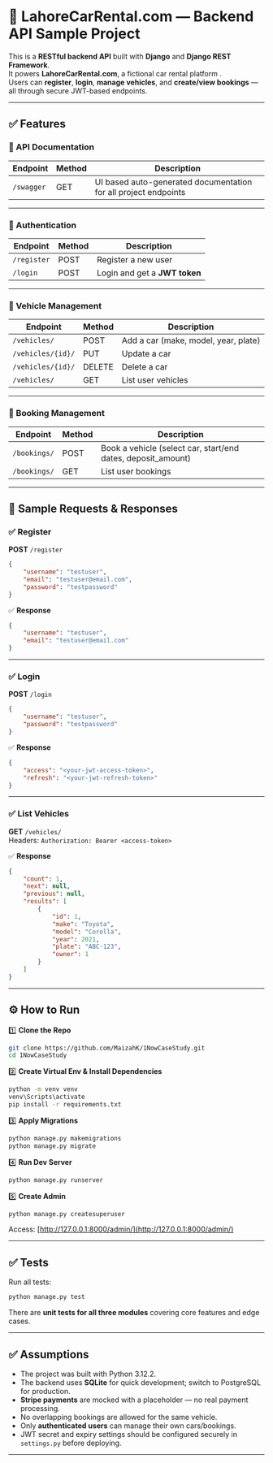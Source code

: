 # 🚗 LahoreCarRental.com — Backend API Sample Project

This is a **RESTful backend API** built with **Django** and **Django REST Framework**.  
It powers **LahoreCarRental.com**, a fictional car rental platform .  
Users can **register**, **login**, **manage vehicles**, and **create/view bookings** — all through secure JWT-based endpoints.

---

## ✅ Features

### 📝 API Documentation

| Endpoint   | Method | Description                                                     |
| ---------- | ------ | --------------------------------------------------------------- |
| `/swagger` | GET    | UI based auto-generated documentation for all project endpoints |

---

### 📌 Authentication

| Endpoint    | Method | Description                   |
| ----------- | ------ | ----------------------------- |
| `/register` | POST   | Register a new user           |
| `/login`    | POST   | Login and get a **JWT token** |

---

### 🚙 Vehicle Management

| Endpoint          | Method | Description                          |
| ----------------- | ------ | ------------------------------------ |
| `/vehicles/`      | POST   | Add a car (make, model, year, plate) |
| `/vehicles/{id}/` | PUT    | Update a car                         |
| `/vehicles/{id}/` | DELETE | Delete a car                         |
| `/vehicles/`      | GET    | List user vehicles                   |

---

### 📅 Booking Management

| Endpoint     | Method | Description                                                  |
| ------------ | ------ | ------------------------------------------------------------ |
| `/bookings/` | POST   | Book a vehicle (select car, start/end dates, deposit_amount) |
| `/bookings/` | GET    | List user bookings                                           |

---

## 📂 Sample Requests & Responses

### ✅ Register

**POST** `/register`

```json
{
	"username": "testuser",
	"email": "testuser@email.com",
	"password": "testpassword"
}
```

✅ **Response**

```json
{
	"username": "testuser",
	"email": "testuser@email.com"
}
```

---

### ✅ Login

**POST** `/login`

```json
{
	"username": "testuser",
	"password": "testpassword"
}
```

✅ **Response**

```json
{
	"access": "<your-jwt-access-token>",
	"refresh": "<your-jwt-refresh-token>"
}
```

---

### ✅ List Vehicles

**GET** `/vehicles/`  
Headers: `Authorization: Bearer <access-token>`

✅ **Response**

```json
{
	"count": 1,
	"next": null,
	"previous": null,
	"results": [
		{
			"id": 1,
			"make": "Toyota",
			"model": "Corolla",
			"year": 2021,
			"plate": "ABC-123",
			"owner": 1
		}
	]
}
```

---

## ⚙️ How to Run

1️⃣ **Clone the Repo**

```bash
git clone https://github.com/MaizahK/1NowCaseStudy.git
cd 1NowCaseStudy
```

2️⃣ **Create Virtual Env & Install Dependencies**

```bash
python -m venv venv
venv\Scripts\activate
pip install -r requirements.txt
```

3️⃣ **Apply Migrations**

```bash
python manage.py makemigrations
python manage.py migrate
```

4️⃣ **Run Dev Server**

```bash
python manage.py runserver
```

5️⃣ **Create Admin**

```bash
python manage.py createsuperuser
```

Access: [http://127.0.0.1:8000/admin/](http://127.0.0.1:8000/admin/)

---

## ✅ Tests

Run all tests:

```bash
python manage.py test
```

There are **unit tests for all three modules** covering core features and edge cases.

---

## ✅ Assumptions

-   The project was built with Python 3.12.2.
-   The backend uses **SQLite** for quick development; switch to PostgreSQL for production.
-   **Stripe payments** are mocked with a placeholder — no real payment processing.
-   No overlapping bookings are allowed for the same vehicle.
-   Only **authenticated users** can manage their own cars/bookings.
-   JWT secret and expiry settings should be configured securely in `settings.py` before deploying.

---
